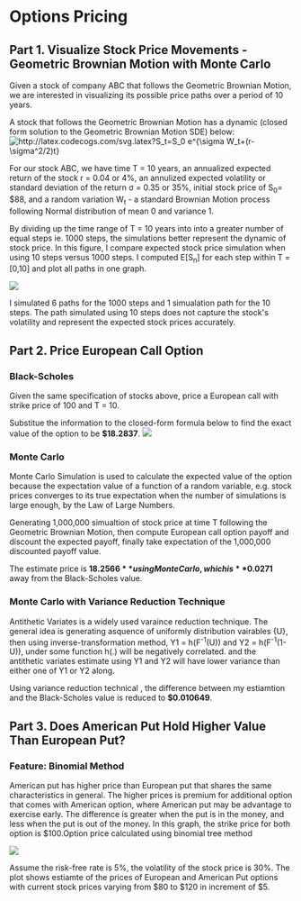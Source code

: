 # Options Pricing
## Part 1. Visualize Stock Price Movements - Geometric Brownian Motion with Monte Carlo <br/>
Given a stock of company ABC that follows the Geometric Brownian Motion, we are interested in visualizing its possible price paths over a period of 10 years.

A stock that follows the Geometric Brownian Motion has a dynamic (closed form solution to the Geometric Brownian Motion SDE) below: 
<img src="http://latex.codecogs.com/svg.latex?S_t=S_0&space;e^{\sigma&space;W_t&plus;(r-\sigma^2/2)t}" title="http://latex.codecogs.com/svg.latex?S_t=S_0 e^{\sigma W_t+(r-\sigma^2/2)t}" />

For our stock ABC, we have time T = 10 years, an annualized expected return of the stock r = 0.04 or 4%, an annulized expected volatility or standard deviation of the return &sigma;  = 0.35 or 35%, initial stock price of S<sub>0</sub>= $88, and a random variation W<sub>t</sub> - a standard Brownian Motion process following Normal distribution of mean 0 and variance 1.

By dividing up the time range of T = 10 years into into a greater number of equal steps ie. 1000 steps, the simulations better represent the dynamic of stock price. In this figure, I compare expected stock price simulation when using 10 steps versus 1000 steps. I computed E[S<sub>n</sub>] for each step within T = [0,10] and plot all paths in one graph.

<img width=“964” src="https://github.com/MINAYUAN/Option-Pricing/blob/main/3.png">

I simulated 6 paths for the 1000 steps and 1 simualation path for the 10 steps. The path simulated using 10 steps does not capture the stock's volatility and represent the expected stock prices accurately.


## Part 2. Price European Call Option <br/>
### Black-Scholes <br/>
Given the same specification of stocks above, price a European call with strike price of 100 and T = 10. 

Substitue the information to the closed-form formula below to find the exact value of the option to be **$18.2837**.
<img width=“400” src="https://github.com/MINAYUAN/Option-Pricing/blob/main/1*vA9Przj2ncqg5shwn4iBJQ.png">

### Monte Carlo <br/>
Monte Carlo Simulation is used to calculate the expected value of the option because the expectation value of a function of a random variable, e.g. stock prices  converges to its true expectation when the number of simulations is large enough, by the Law of Large Numbers. 

Generating 1,000,000 simualtion of stock price at time T following the Geometric Brownian Motion, then compute European call option payoff and discount the expected payoff, finally take expectation of the 1,000,000 discounted payoff value. 

The estimate price is **$18.2566** using Monte Carlo, which is **$0.0271** away from the Black-Scholes value. 

### Monte Carlo with Variance Reduction Technique <br/>
Antithetic Variates is a widely used varaince reduction technique. The general idea is generating asquence of uniformly distribution vairables {U}, then using inverse-transformation method, Y1 = h(F<sup>-1</sup>(U)) and Y2 = h(F<sup>-1</sup>(1-U)), under some function h(.) will be negatively correlated. and the antithetic variates estimate using Y1 and Y2 will have lower variance than either one of Y1 or Y2 along.

Using variance reduction technical , the difference between my estiamtion and the Black-Scholes value is reduced to **$0.010649**.


## Part 3. Does American Put Hold Higher Value Than European Put? 
### Feature: Binomial Method
American put has higher price than European put that shares the same characteristics in general. The higher prices is premium for additional option that comes with American option, where American put may be advantage to exercise early. The difference is greater when the put is in the money, and less when the put is out of the money. In this graph, the strike price for both option is \$100.Option price calculated using binomial tree method

<img width=“400” src="https://github.com/MINAYUAN/Option-Pricing/blob/main/q4p4.png">

Assume the risk-free rate is 5%, the volatility of the stock price is 30%. The plot shows estiamte of the prices of European and American Put options with current stock prices varying from $80 to $120 in increment of $5.
